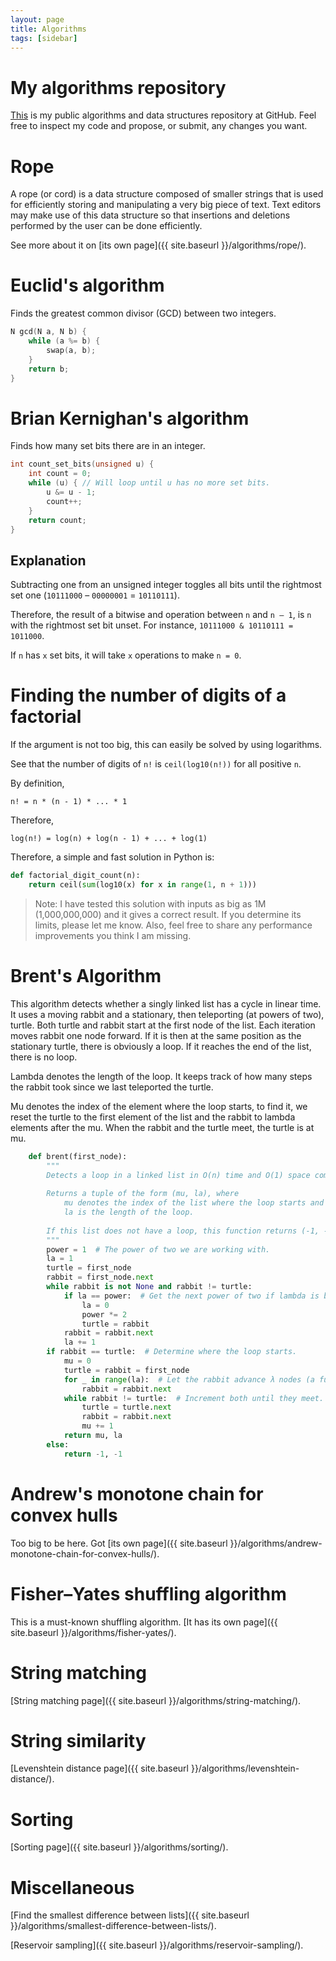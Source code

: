 ```yaml
---
layout: page
title: Algorithms
tags: [sidebar]
---
```


# My algorithms repository

[This](https://github.com/mafagafogigante/algorithms) is my
public algorithms and data structures repository at GitHub. Feel free to
inspect my code and propose, or submit, any changes you want.

# Rope

A rope (or cord) is a data structure composed of smaller strings that is used
for efficiently storing and manipulating a very big piece of text. Text editors
may make use of this data structure so that insertions and deletions performed
by the user can be done efficiently.

See more about it on [its own page]({{ site.baseurl }}/algorithms/rope/).

# Euclid's algorithm

Finds the greatest common divisor (GCD) between two integers.

```cpp
N gcd(N a, N b) {
    while (a %= b) {
        swap(a, b);
    }
    return b;
}
```

# Brian Kernighan's algorithm

Finds how many set bits there are in an integer.

```cpp
int count_set_bits(unsigned u) {
    int count = 0;
    while (u) { // Will loop until u has no more set bits.
        u &= u - 1;
        count++;
    }
    return count;
}
```

## Explanation

Subtracting one from an unsigned integer toggles all bits until the rightmost
set one (`10111000` – `00000001` = `10110111`).

Therefore, the result of a bitwise and operation between `n` and `n – 1`, is
`n` with the rightmost set bit unset. For instance, `10111000 & 10110111 =
1011000`.

If `n` has `x` set bits, it will take `x` operations to make `n = 0`.

# Finding the number of digits of a factorial

If the argument is not too big, this can easily be solved by using logarithms.

See that the number of digits of `n!` is `ceil(log10(n!))` for all positive `n`.

By definition,

    n! = n * (n - 1) * ... * 1

Therefore,

    log(n!) = log(n) + log(n - 1) + ... + log(1)

Therefore, a simple and fast solution in Python is:

```python
def factorial_digit_count(n):
    return ceil(sum(log10(x) for x in range(1, n + 1)))
```

> Note: I have tested this solution with inputs as big as 1M (1,000,000,000) and it gives a correct result. If you determine its limits, please let me know. Also, feel free to share any performance improvements you think I am missing.

# Brent's Algorithm

This algorithm detects whether a singly linked list has a cycle in linear time.
It uses a moving rabbit and a stationary, then teleporting (at powers of two), turtle.
Both turtle and rabbit start at the first node of the list.
Each iteration moves rabbit one node forward.
If it is then at the same position as the stationary turtle, there is obviously a loop.
If it reaches the end of the list, there is no loop.

Lambda denotes the length of the loop.
It keeps track of how many steps the rabbit took since we last teleported the turtle.

Mu denotes the index of the element where the loop starts, to find it, we reset the turtle to the first element of the list and the rabbit to lambda elements after the mu.
When the rabbit and the turtle meet, the turtle is at mu.

```python
    def brent(first_node):
        """
        Detects a loop in a linked list in O(n) time and O(1) space complexity.
    
        Returns a tuple of the form (mu, la), where
            mu denotes the index of the list where the loop starts and
            la is the length of the loop.
    
        If this list does not have a loop, this function returns (-1, -1).
        """
        power = 1  # The power of two we are working with.
        la = 1
        turtle = first_node
        rabbit = first_node.next
        while rabbit is not None and rabbit != turtle:
            if la == power:  # Get the next power of two if lambda is big enough.
                la = 0
                power *= 2
                turtle = rabbit
            rabbit = rabbit.next
            la += 1
        if rabbit == turtle:  # Determine where the loop starts.
            mu = 0
            turtle = rabbit = first_node
            for _ in range(la):  # Let the rabbit advance λ nodes (a full cycle).
                rabbit = rabbit.next
            while rabbit != turtle:  # Increment both until they meet.
                turtle = turtle.next
                rabbit = rabbit.next
                mu += 1
            return mu, la
        else:
            return -1, -1
```

# Andrew's monotone chain for convex hulls

Too big to be here. Got [its own page]({{ site.baseurl }}/algorithms/andrew-monotone-chain-for-convex-hulls/).

# Fisher–Yates shuffling algorithm

This is a must-known shuffling algorithm. [It has its own page]({{ site.baseurl }}/algorithms/fisher-yates/).

# String matching

[String matching page]({{ site.baseurl }}/algorithms/string-matching/).

# String similarity

[Levenshtein distance page]({{ site.baseurl }}/algorithms/levenshtein-distance/).

# Sorting

[Sorting page]({{ site.baseurl }}/algorithms/sorting/).

# Miscellaneous

[Find the smallest difference between lists]({{ site.baseurl }}/algorithms/smallest-difference-between-lists/).

[Reservoir sampling]({{ site.baseurl }}/algorithms/reservoir-sampling/).
